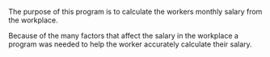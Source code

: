 The purpose of this program is to calculate the workers monthly salary from the workplace.

Because of the many factors that affect the salary in the workplace a program was needed to help the worker accurately calculate their salary.
